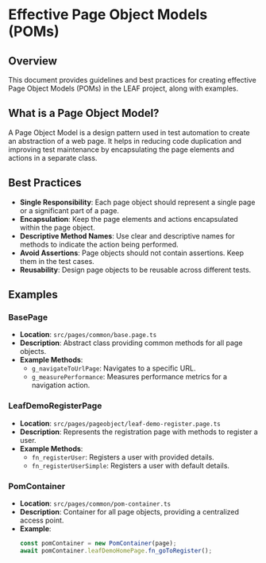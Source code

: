 # Effective Page Object Models (POMs)

## Overview
This document provides guidelines and best practices for creating effective Page Object Models (POMs) in the LEAF project, along with examples.

## What is a Page Object Model?
A Page Object Model is a design pattern used in test automation to create an abstraction of a web page. It helps in reducing code duplication and improving test maintenance by encapsulating the page elements and actions in a separate class.

## Best Practices
- **Single Responsibility**: Each page object should represent a single page or a significant part of a page.
- **Encapsulation**: Keep the page elements and actions encapsulated within the page object.
- **Descriptive Method Names**: Use clear and descriptive names for methods to indicate the action being performed.
- **Avoid Assertions**: Page objects should not contain assertions. Keep them in the test cases.
- **Reusability**: Design page objects to be reusable across different tests.

## Examples

### BasePage
- **Location**: `src/pages/common/base.page.ts`
- **Description**: Abstract class providing common methods for all page objects.
- **Example Methods**:
  - `g_navigateToUrlPage`: Navigates to a specific URL.
  - `g_measurePerformance`: Measures performance metrics for a navigation action.

### LeafDemoRegisterPage
- **Location**: `src/pages/pageobject/leaf-demo-register.page.ts`
- **Description**: Represents the registration page with methods to register a user.
- **Example Methods**:
  - `fn_registerUser`: Registers a user with provided details.
  - `fn_registerUserSimple`: Registers a user with default details.

### PomContainer
- **Location**: `src/pages/common/pom-container.ts`
- **Description**: Container for all page objects, providing a centralized access point.
- **Example**:
  ```javascript
  const pomContainer = new PomContainer(page);
  await pomContainer.leafDemoHomePage.fn_goToRegister();
  ``` 